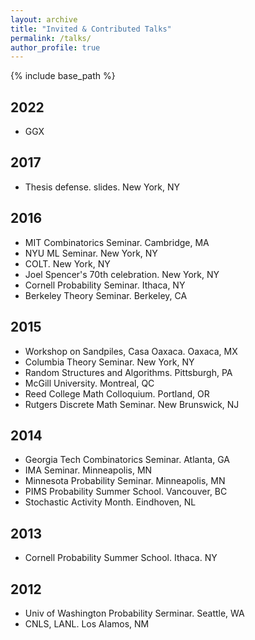 ```yaml
---
layout: archive
title: "Invited & Contributed Talks"
permalink: /talks/
author_profile: true
---
```


{% include base_path %}

## 2022
* GGX

## 2017
* Thesis defense. slides. New York, NY

## 2016
* MIT Combinatorics Seminar. Cambridge, MA
* NYU ML Seminar. New York, NY
* COLT. New York, NY
* Joel Spencer's 70th celebration. New York, NY
* Cornell Probability Seminar. Ithaca, NY
* Berkeley Theory Seminar. Berkeley, CA

## 2015
* Workshop on Sandpiles, Casa Oaxaca. Oaxaca, MX
* Columbia Theory Seminar. New York, NY
* Random Structures and Algorithms. Pittsburgh, PA
* McGill University. Montreal, QC
* Reed College Math Colloquium. Portland, OR
* Rutgers Discrete Math Seminar. New Brunswick, NJ

## 2014
* Georgia Tech Combinatorics Seminar. Atlanta, GA
* IMA Seminar. Minneapolis, MN
* Minnesota Probability Seminar. Minneapolis, MN
* PIMS Probability Summer School. Vancouver, BC
* Stochastic Activity Month. Eindhoven, NL

## 2013
* Cornell Probability Summer School. Ithaca. NY

## 2012
* Univ of Washington Probability Serminar. Seattle, WA
* CNLS, LANL. Los Alamos, NM


